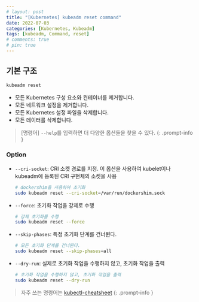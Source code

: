 ```yaml
---
# layout: post
title: "[Kubernetes] kubeadm reset command"
date: 2022-07-03
categories: [Kubernetes, Kubeadm]
tags: [kubeadm, Command, reset]
# comments: true
# pin: true
---
```


## 기본 구조

```bash
kubeadm reset
```

- 모든 Kubernetes 구성 요소와 컨테이너를 제거합니다.
- 모든 네트워크 설정을 제거합니다.
- 모든 Kubernetes 설정 파일을 삭제합니다.
- 모든 데이터를 삭제합니다.

> [명령어] `--help`를 입력하면 더 다양한 옵션들을 찾을 수 있다.
{: .prompt-info }

### Option

- `--cri-socket`: CRI 소켓 경로를 지정. 이 옵션을 사용하여 kubelet이나 kubeadm에 등록된 CRI 구현체의 소켓을 사용
    ```bash
    # dockershim을 사용하여 초기화
    sudo kubeadm reset --cri-socket=/var/run/dockershim.sock
    ```

- `--force`: 초기화 작업을 강제로 수행
    ```bash
    # 강제 초기화를 수행
    sudo kubeadm reset --force
    ```

- `--skip-phases`: 특정 초기화 단계를 건너뛴다.
    ```bash
    # 모든 초기화 단계를 건너뛴다.
    sudo kubeadm reset --skip-phases=all
    ```

- `--dry-run`: 실제로 초기화 작업을 수행하지 않고, 초기화 작업을 출력
    ```bash
    # 초기화 작업을 수행하지 않고, 초기화 작업을 출력
    sudo kubeadm reset --dry-run
    ```

> 자주 쓰는 명령어는 [kubectl-cheatsheet](https://kubernetes.io/docs/reference/kubectl/cheatsheet/)
{: .prompt-info }